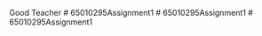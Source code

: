Good Teacher
#   6 5 0 1 0 2 9 5 A s s i g n m e n t 1  
 #   6 5 0 1 0 2 9 5 A s s i g n m e n t 1  
 #   6 5 0 1 0 2 9 5 A s s i g n m e n t 1  
 